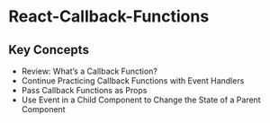 # React-Callback-Functions

## Key Concepts

* Review: What’s a Callback Function?
* Continue Practicing Callback Functions with Event Handlers
* Pass Callback Functions as Props
* Use Event in a Child Component to Change the State of a Parent Component
